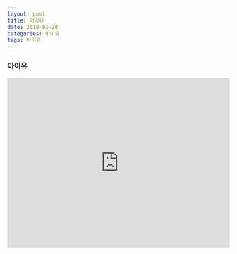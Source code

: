 ```yaml
---
layout: post
title: 아이유
date: 2018-02-28
categories: 아이유
tags: 아이유
---
```


### 아이유

<iframe type="text/html" width="100%" height="385" src="http://www.youtube.com/embed/gfmjMWjn-Xg" frameborder="0"></iframe>